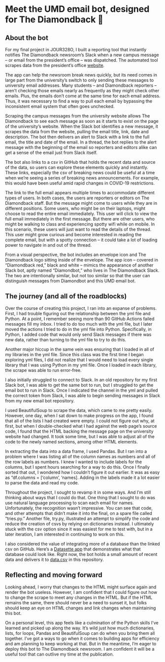 # Meet the UMD email bot, designed for The Diamondback :robot:

## About the bot
For my final project in JOUR328O, I built a reporting tool that instantly notifies The Diamondback newsroom’s Slack when a new campus message – or email from the president’s office – was dispatched. The automated tool scrapes data from the president’s office [website](https://president.umd.edu/taxonomy/term/campus-messages).

The app can help the newsroom break news quickly, but its need comes in large part from the university’s switch to only sending these messages to university email addresses. Many students – and Diamondback reporters – aren’t checking those emails nearly as frequently as they might check other emails. Plus, the emails don’t come at the same time for each email address. Thus, it was necessary to find a way to pull each email by bypassing the inconsistent email system that often goes unchecked.

Scraping the campus messages from the university website allows The Diamondback to see each message as soon as it starts to exist on the page of the university’s website. When the Slack bot identifies a new message, it scrapes the data from the website, pulling the email title, link, date and description. The bot then delivers an alert to Slack with a link to the full email, the title and date of the email. In a thread, the bot replies to the alert message with the beginning of the email so reporters and editors alike can get a sense of the email just from Slack itself.

The bot also links to a csv in GitHub that holds the recent data and source of the data, so users can explore these elements quickly and instantly. These links, especially the csv of breaking news could be useful at a time when we’re seeing a series of breaking news announcements. For example, this would have been useful amid rapid changes in COVID-19 restrictions.

The link to the full email appears multiple times to accommodate different types of users. In both cases, the users are reporters or editors on The Diamondback staff. But the message might come to users while they are in different positions. Some users, who might be on their laptops, might choose to read the entire email immediately. This user will click to view the full email immediately in the first message. But there are other users, who might be walking to class and experiencing spotty wifi while on mobile. In this scenario, these users will just want to read the details of the thread. This user might grow curious and become interested in reading the complete email, but with a spotty connection – it could take a lot of loading power to navigate in and out of the thread.

From a visual perspective, the bot includes an envelope icon and The Diamondback logo sitting inside of the envelope. The app icon – covered in “Diamondback red,” black and white – mimics the appearance of another Slack bot, aptly named “Diamondbot,” who lives in The Diamondback Slack. The two are intentionally similar, but not too similar so that the user can distinguish messages from Diamondbot and this UMD email bot.

## The journey (and all of the roadblocks)

Over the course of creating this project, I ran into an expanse of problems. First, I had trouble figuring out the relationship between the yml file and Python. At a point, I remember seeing more than 90 GitHub Actions failed messages fill my inbox. I tried to do too much with the yml file, but I later moved the actions I tried to do in the yml file into Python. Specifically, in Python, I added code that would only send Slack messages if there was new data, rather than turning to the yml file to try to do this.

Another major hiccup in the same vein was ensuring that I loaded in all of my libraries in the yml file. Since this class was the first time I began exploring yml files, I did not realize that I would need to load every single library that I was using Python in my yml file. Once I loaded in each library, the scrape was able to run error-free.

I also initially struggled to connect to Slack. In an old repository for my first Slack bot, I was able to get the same bot to run, but I struggled to get the email bot to run in Slack. Once I indicated the channel in the yml and pulled the correct token from Slack, I was able to begin sending messages in Slack from my new email bot repository.

I used BeautifulSoup to scrape the data, which came to me pretty easily. However, one day, when I sat down to make progress on the app, I found that all of the lists I had created were empty. I could not figure out why, at first, but when I double-checked what I had against the web page’s source code, I found that the HTML backing the message page on the university website had changed. It took some time, but I was able to adjust all of the code to the newly named sections, among other HTML elements.

In extracting the data into a data frame, I used Pandas. But I ran into a problem where I was listing all of the column names as numbers and all of the row labels as numbers. I knew I wanted to include labels for the columns, but I spent hours searching for a way to do this. Once I finally sorted that out, I wondered how I couldn’t figure it out earlier. It was as easy as “df.columns = [‘column’, ‘names]. Adding in the labels made it a lot easier to parse the data and read my code.

Throughout the project, I sought to revamp it in some ways. And I’m still thinking about ways that I could do that. One thing that I sought to do was use natural language processing to scan each email for names. Unfortunately, the recognition wasn’t impressive. You can see that code, and other attempts that didn’t make it into the final, on a spare file called “tries.py.” Another file, try.py, illustrated an attempt to simplify the code and reduce the creation of csvs by relying on dictionaries instead. I ultimately stuck with the csv option since it was easiest for me to test with, but in a later iteration, I am interested in continuing to work on this.

I also considered the value of integrating more of a database than the linked csv on GitHub. Here’s a [Datasette app](https://troubled-silken-tyrannosaurus.glitch.me/) that demonstrates what that database could look like. Right now, the bot holds a small amount of recent data and delivers it to [data.csv](https://github.com/rinatorch/umd-email-bot/blob/main/Code/data.csv) in this repository.

## Reflecting and moving forward

Looking ahead, I worry that changes to the HTML might surface again and render the bot useless. However, I am confident that I could figure out how to change the scrape to meet any changes in the HTML. But if the HTML remains the same, there should never be a need to sunset it, but folks should keep an eye on HTML changes and link changes when maintaining this bot.

On a personal level, this app feels like a culmination of the Python skills I’ve learned and picked up along the way. It’s wild just how much dictionaries, lists, for loops, Pandas and BeautifulSoup can do when you bring them all together. I’ve got a ways to go when it comes to building apps for efficiency and am planning to keep working at that. But in the meantime, I’m eager to deploy this bot to The Diamondback newsroom. I am confident it will be a useful tool that can outlive my time at the publication.

